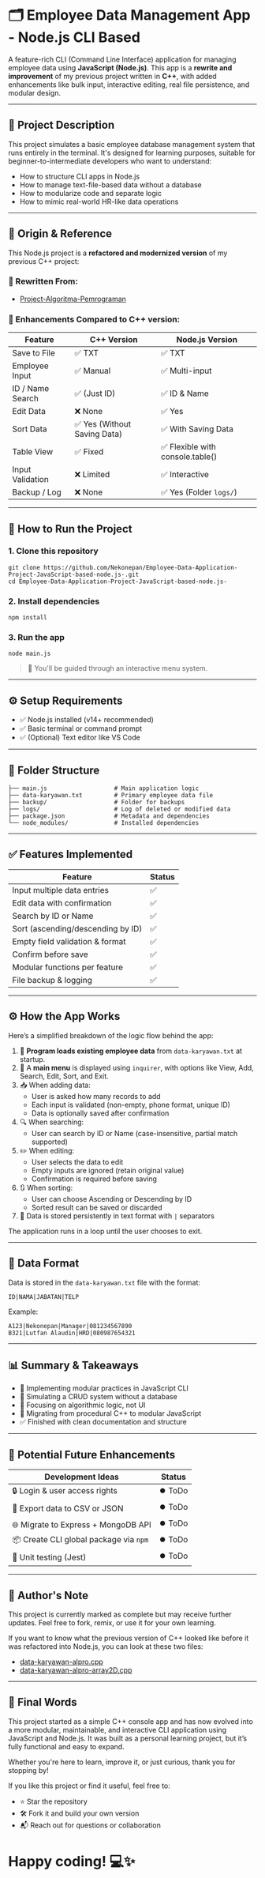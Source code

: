 # 🗂️ Employee Data Management App - Node.js CLI Based

A feature-rich CLI (Command Line Interface) application for managing employee data using **JavaScript (Node.js)**. This app is a **rewrite and improvement** of my previous project written in **C++**, with added enhancements like bulk input, interactive editing, real file persistence, and modular design.

---

## 📌 Project Description

This project simulates a basic employee database management system that runs entirely in the terminal. It's designed for learning purposes, suitable for beginner-to-intermediate developers who want to understand:

- How to structure CLI apps in Node.js
- How to manage text-file-based data without a database
- How to modularize code and separate logic
- How to mimic real-world HR-like data operations

---

## 🧬 Origin & Reference

This Node.js project is a **refactored and modernized version** of my previous C++ project:

### 🔁 Rewritten From:
- [Project-Algoritma-Pemrograman](https://github.com/Nekonepan/College/tree/main/C%2B%2B/Project-Algoritma-Pemrograman)

### 🎯 Enhancements Compared to C++ version:
| Feature                       | C++ Version                   | Node.js Version                  |
|-------------------------------|-------------------------------|----------------------------------|
| Save to File                  | ✅ TXT                       | ✅ TXT                           |
| Employee Input                | ✅ Manual                    | ✅ Multi-input                   |
| ID / Name Search              | ✅ (Just ID)                 | ✅ ID & Name                     |
| Edit Data                     | ❌ None                      | ✅ Yes                           |
| Sort Data                     | ✅ Yes (Without Saving Data) | ✅ With Saving Data              |
| Table View                    | ✅ Fixed                     | ✅ Flexible with console.table() |
| Input Validation              | ❌ Limited                   | ✅ Interactive                   |
| Backup / Log                  | ❌ None                      | ✅ Yes (Folder `logs/`)          |

---

## 🚀 How to Run the Project

### 1. **Clone this repository**
```
git clone https://github.com/Nekonepan/Employee-Data-Application-Project-JavaScript-based-node.js-.git
cd Employee-Data-Application-Project-JavaScript-based-node.js-
```
### 2. **Install dependencies**
```
npm install
```
### 3. **Run the app**
```
node main.js
```
> 📌 You'll be guided through an interactive menu system.
  
---

## ⚙️ Setup Requirements

- ✅ Node.js installed (v14+ recommended)
- ✅ Basic terminal or command prompt
- ✅ (Optional) Text editor like VS Code

---

## 📂 Folder Structure

```
├── main.js                   # Main application logic
├── data-karyawan.txt         # Primary employee data file
├── backup/                   # Folder for backups
├── logs/                     # Log of deleted or modified data
├── package.json              # Metadata and dependencies
└── node_modules/             # Installed dependencies
```

---

## ✅ Features Implemented

| Feature                           | Status   |
| ----------------------------------|----------|
| Input multiple data entries       | ✅      |
| Edit data with confirmation       | ✅      |
| Search by ID or Name              | ✅      |
| Sort (ascending/descending by ID) | ✅      |
| Empty field validation & format   | ✅      |
| Confirm before save               | ✅      |
| Modular functions per feature     | ✅      |
| File backup & logging             | ✅      |

---

## ⚙️ How the App Works

Here’s a simplified breakdown of the logic flow behind the app:

1. 📂 **Program loads existing employee data** from `data-karyawan.txt` at startup.
2. 📜 A **main menu** is displayed using `inquirer`, with options like View, Add, Search, Edit, Sort, and Exit.
3. 📥 When adding data:
   - User is asked how many records to add
   - Each input is validated (non-empty, phone format, unique ID)
   - Data is optionally saved after confirmation
4. 🔍 When searching:
   - User can search by ID or Name (case-insensitive, partial match supported)
5. ✏️ When editing:
   - User selects the data to edit
   - Empty inputs are ignored (retain original value)
   - Confirmation is required before saving
6. 🔃 When sorting:
   - User can choose Ascending or Descending by ID
   - Sorted result can be saved or discarded
7. 📁 Data is stored persistently in text format with `|` separators

The application runs in a loop until the user chooses to exit.

---

## 📝 Data Format

Data is stored in the `data-karyawan.txt` file with the format:
```
ID|NAMA|JABATAN|TELP
```

Example:
```
A123|Nekonepan|Manager|081234567890
B321|Lutfan Alaudin|HRD|080987654321
```

---

## 📊 Summary & Takeaways

- 🔧 Implementing modular practices in JavaScript CLI
- 💾 Simulating a CRUD system without a database
- 🧠 Focusing on algorithmic logic, not UI
- 🧰 Migrating from procedural C++ to modular JavaScript
- ✅ Finished with clean documentation and structure

---

## 🌱 Potential Future Enhancements

| Development Ideas                       | Status  |
|-----------------------------------------|---------|
| 🔒 Login & user access rights          | ⏺️ ToDo |
| 🧾 Export data to CSV or JSON          | ⏺️ ToDo |
| 🌐 Migrate to Express + MongoDB API    | ⏺️ ToDo |
| 📦 Create CLI global package via `npm` | ⏺️ ToDo |
| 🧪 Unit testing (Jest)                 | ⏺️ ToDo |

---

## 🙋 Author's Note

This project is currently marked as complete but may receive further updates.
Feel free to fork, remix, or use it for your own learning.

If you want to know what the previous version of C++ looked like before it was refactored into Node.js, you can look at these two files:
- [data-karyawan-alpro.cpp](https://github.com/Nekonepan/College/blob/main/C%2B%2B/Project-Algoritma-Pemrograman/Data-Karyawan/data-karyawan-alpro.cpp)
- [data-karyawan-alpro-array2D.cpp](https://github.com/Nekonepan/College/blob/main/C%2B%2B/Project-Algoritma-Pemrograman/Data-Karyawan-2D/data-karyawan-alpro-array2D.cpp)

---

## 🙏 Final Words

This project started as a simple C++ console app and has now evolved into a more modular, maintainable, and interactive CLI application using JavaScript and Node.js. It was built as a personal learning project, but it’s fully functional and easy to expand.

Whether you're here to learn, improve it, or just curious, thank you for stopping by!

If you like this project or find it useful, feel free to:

- ⭐ Star the repository
- 🛠️ Fork it and build your own version
- 📬 Reach out for questions or collaboration

# Happy coding! 💻✨
